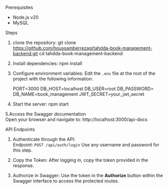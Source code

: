 Prerequisites

- Node.js v20
- MySQL

 Steps

1. clone the repository:
   git clone https://github.com/houssamberrezag/tahdda-book-management-backend.git
   cd tahdda-book-management-backend

2. Install dependencies:
   npm install

3. Configure environment variables: 
   Edit the `.env` file at the root of the project with the following information:
   
   PORT=3000
   DB_HOST=localhost
   DB_USER=root
   DB_PASSWORD=
   DB_NAME=book_management
   JWT_SECRET=your_jwt_secret

4. Start the server:
   npm start

5.Access the Swagger documentation  
   Open your browser and navigate to: http://localhost:3000/api-docs

API Endpoints

1. Authenticate through the API:  
   Endpoint: `POST /api/auth/login`
   Use any username and password for this step.

2. Copy the Token:
   After logging in, copy the token provided in the response.

3. Authorize in Swagger: 
   Use the token in the **Authorize** button within the Swagger interface to access the protected routes.